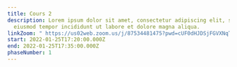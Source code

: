 ```yaml
---
title: Cours 2
description: Lorem ipsum dolor sit amet, consectetur adipiscing elit, sed do
  eiusmod tempor incididunt ut labore et dolore magna aliqua.
linkZoom: " https://us02web.zoom.us/j/87534481475?pwd=cUF0dHJDSjFGVXNqTnNiNm9HSC9NUT09"
start: 2022-01-25T17:20:00.000Z
end: 2022-01-25T17:35:00.000Z
phaseNumber: 1
---
```

